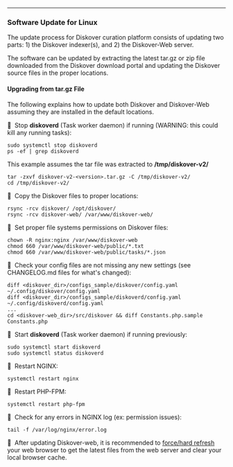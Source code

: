 ___
### Software Update for Linux

The update process for Diskover curation platform consists of updating two parts: 1) the Diskover indexer(s), and 2) the Diskover-Web server.

The software can be updated by extracting the latest tar.gz or zip file downloaded from the Diskover download portal and updating the Diskover source files in the proper locations.

#### Upgrading from tar.gz File

The following explains how to update both Diskover and Diskover-Web assuming they are installed in the default locations.

🔴 &nbsp;Stop **diskoverd** (Task worker daemon) if running (WARNING: this could kill any running tasks):
```
sudo systemctl stop diskoverd
ps -ef | grep diskoverd
```

This example assumes the tar file was extracted to  **/tmp/diskover-v2/**
```
tar -zxvf diskover-v2-<version>.tar.gz -C /tmp/diskover-v2/
cd /tmp/diskover-v2/
```

🔴 &nbsp;Copy the Diskover files to proper locations:
```
rsync -rcv diskover/ /opt/diskover/
rsync -rcv diskover-web/ /var/www/diskover-web/
```

🔴 &nbsp;Set proper file systems permissions on Diskover files:
```
chown -R nginx:nginx /var/www/diskover-web  
chmod 660 /var/www/diskover-web/public/*.txt
chmod 660 /var/www/diskover-web/public/tasks/*.json
```

🔴 &nbsp;Check your config files are not missing any new settings (see CHANGELOG.md files for what's changed):
```
diff <diskover_dir>/configs_sample/diskover/config.yaml ~/.config/diskover/config.yaml
diff <diskover_dir>/configs_sample/diskoverd/config.yaml ~/.config/diskoverd/config.yaml
...
cd <diskover-web_dir>/src/diskover && diff Constants.php.sample Constants.php
```

🔴 &nbsp;Start **diskoverd** (Task worker daemon) if running previously:
```
sudo systemctl start diskoverd
sudo systemctl status diskoverd
```

🔴 &nbsp;Restart NGINX:
```
systemctl restart nginx
```

🔴 &nbsp;Restart PHP-FPM:
```
systemctl restart php-fpm
```

🔴 &nbsp;Check for any errors in NGINX log (ex: permission issues):
```
tail -f /var/log/nginx/error.log
```

🔴 &nbsp;After updating Diskover-web, it is recommended to [force/hard refresh](https://fabricdigital.co.nz/blog/how-to-hard-refresh-your-browser-and-clear-cache) your web browser to get the latest files from the web server and clear your local browser cache.
